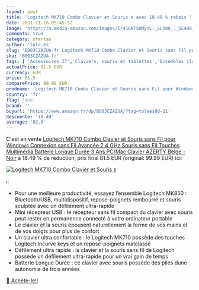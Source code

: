 ```yaml
---
layout: post
title: 'Logitech MK710 Combo Clavier et Souris s avec 18.49 % rabais '
date: 2021-11-16 05:45:52
image: 'https://m.media-amazon.com/images/I/41GNTS8MyYL._SL500_._SL400_.jpg'
comments: true
category: ofertas
author: 'tole.es'
slug: 'B003CZAZUA-fr Logitech MK710 Combo Clavier et Souris sans Fil pour...'
sku: 'B003CZAZUA-fr'
tags: [ 'Accessoires IT','Claviers, souris et tablettes','Ensembles clavier et souris','Informatique', ]
actualPrice: 81.5 EUR
currency: EUR
price: 81.5
comparePrice: 99.99 EUR
prodname: 'Logitech MK710 Combo Clavier et Souris sans Fil pour Windows  Connexion sans Fil Avancée 2 4 GHz  Souris sans Fil  Touches Multimédia  Batterie Longue Durée 3 Ans  PC/Mac  Clavier AZERTY Belge - Noir'
country: 'fr'
flag: '🇫🇷'
brand: ''
buyurl: 'https://www.amazon.fr/dp/B003CZAZUA/?tag=tolees0d-21'
descuento: '18.49'
average: '82.0'
---
```


C'est en vente [Logitech MK710 Combo Clavier et Souris sans Fil pour Windows  Connexion sans Fil Avancée 2 4 GHz  Souris sans Fil  Touches Multimédia  Batterie Longue Durée 3 Ans  PC/Mac  Clavier AZERTY Belge - Noir](https://www.amazon.fr/dp/B003CZAZUA/?tag=tolees0d-21)  à  18.49 % de réduction, prix final  81.5 EUR (original: 99.99 EUR) ici:

[![Logitech MK710 Combo Clavier et Souris s](https://m.media-amazon.com/images/I/41GNTS8MyYL._SL500_._SL400_.jpg)](https://www.amazon.fr/dp/B003CZAZUA/?tag=tolees0d-21)

ℹ️:

- Pour une meilleure productivité, essayez l’ensemble Logitech MK850 : Bluetooth/USB, multidispositif, repose-poignets rembourré et souris sculptée avec un défilement ultra-rapide
- Mini récepteur USB : le récepteur sans fil compact du clavier avec souris peut rester en permanence connecté à votre ordinateur portable
- Le clavier et la souris épousent naturellement la forme de vos mains et de vos doigts pour plus de confort
- Un clavier ultra confortable : le Logitech MK710 possède des touches Logitech Incurve keys et un repose-poignets matelassé
- Défilement ultra rapide : la clavier et la souris sans fil de Logitech possède un défilement ultra-rapide pour un vrai gain de temps
- Batterie Longue Durée : ce clavier avec souris possède des piles dune autonomie de trois années

[🛒 Achète-le!!](https://www.amazon.fr/dp/B003CZAZUA/?tag=tolees0d-21)

